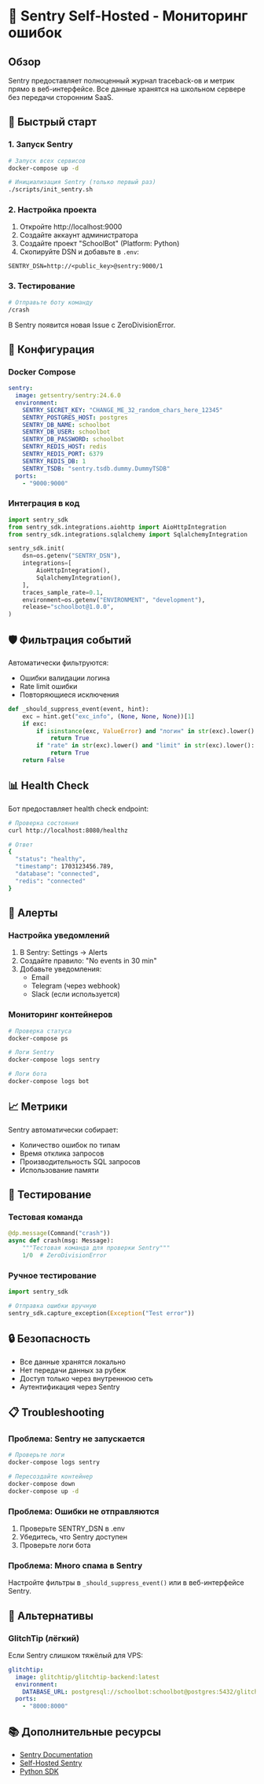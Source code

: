 # 🐛 Sentry Self-Hosted - Мониторинг ошибок

## Обзор

Sentry предоставляет полноценный журнал traceback-ов и метрик прямо в веб-интерфейсе. Все данные хранятся на школьном сервере без передачи сторонним SaaS.

## 🚀 Быстрый старт

### 1. Запуск Sentry

```bash
# Запуск всех сервисов
docker-compose up -d

# Инициализация Sentry (только первый раз)
./scripts/init_sentry.sh
```

### 2. Настройка проекта

1. Откройте http://localhost:9000
2. Создайте аккаунт администратора
3. Создайте проект "SchoolBot" (Platform: Python)
4. Скопируйте DSN и добавьте в `.env`:

```env
SENTRY_DSN=http://<public_key>@sentry:9000/1
```

### 3. Тестирование

```bash
# Отправьте боту команду
/crash
```

В Sentry появится новая Issue с ZeroDivisionError.

## 🔧 Конфигурация

### Docker Compose

```yaml
sentry:
  image: getsentry/sentry:24.6.0
  environment:
    SENTRY_SECRET_KEY: "CHANGE_ME_32_random_chars_here_12345"
    SENTRY_POSTGRES_HOST: postgres
    SENTRY_DB_NAME: schoolbot
    SENTRY_DB_USER: schoolbot
    SENTRY_DB_PASSWORD: schoolbot
    SENTRY_REDIS_HOST: redis
    SENTRY_REDIS_PORT: 6379
    SENTRY_REDIS_DB: 1
    SENTRY_TSDB: "sentry.tsdb.dummy.DummyTSDB"
  ports:
    - "9000:9000"
```

### Интеграция в код

```python
import sentry_sdk
from sentry_sdk.integrations.aiohttp import AioHttpIntegration
from sentry_sdk.integrations.sqlalchemy import SqlalchemyIntegration

sentry_sdk.init(
    dsn=os.getenv("SENTRY_DSN"),
    integrations=[
        AioHttpIntegration(),
        SqlalchemyIntegration(),
    ],
    traces_sample_rate=0.1,
    environment=os.getenv("ENVIRONMENT", "development"),
    release="schoolbot@1.0.0",
)
```

## 🛡️ Фильтрация событий

Автоматически фильтруются:
- Ошибки валидации логина
- Rate limit ошибки
- Повторяющиеся исключения

```python
def _should_suppress_event(event, hint):
    exc = hint.get("exc_info", (None, None, None))[1]
    if exc:
        if isinstance(exc, ValueError) and "логин" in str(exc).lower():
            return True
        if "rate" in str(exc).lower() and "limit" in str(exc).lower():
            return True
    return False
```

## 📊 Health Check

Бот предоставляет health check endpoint:

```bash
# Проверка состояния
curl http://localhost:8080/healthz

# Ответ
{
  "status": "healthy",
  "timestamp": 1703123456.789,
  "database": "connected",
  "redis": "connected"
}
```

## 🔔 Алерты

### Настройка уведомлений

1. В Sentry: Settings → Alerts
2. Создайте правило: "No events in 30 min"
3. Добавьте уведомления:
   - Email
   - Telegram (через webhook)
   - Slack (если используется)

### Мониторинг контейнеров

```bash
# Проверка статуса
docker-compose ps

# Логи Sentry
docker-compose logs sentry

# Логи бота
docker-compose logs bot
```

## 📈 Метрики

Sentry автоматически собирает:
- Количество ошибок по типам
- Время отклика запросов
- Производительность SQL запросов
- Использование памяти

## 🧪 Тестирование

### Тестовая команда

```python
@dp.message(Command("crash"))
async def crash(msg: Message):
    """Тестовая команда для проверки Sentry"""
    1/0  # ZeroDivisionError
```

### Ручное тестирование

```python
import sentry_sdk

# Отправка ошибки вручную
sentry_sdk.capture_exception(Exception("Test error"))
```

## 🔒 Безопасность

- Все данные хранятся локально
- Нет передачи данных за рубеж
- Доступ только через внутреннюю сеть
- Аутентификация через Sentry

## 📋 Troubleshooting

### Проблема: Sentry не запускается

```bash
# Проверьте логи
docker-compose logs sentry

# Пересоздайте контейнер
docker-compose down
docker-compose up -d
```

### Проблема: Ошибки не отправляются

1. Проверьте SENTRY_DSN в .env
2. Убедитесь, что Sentry доступен
3. Проверьте логи бота

### Проблема: Много спама в Sentry

Настройте фильтры в `_should_suppress_event()` или в веб-интерфейсе Sentry.

## 🚀 Альтернативы

### GlitchTip (лёгкий)

Если Sentry слишком тяжёлый для VPS:

```yaml
glitchtip:
  image: glitchtip/glitchtip-backend:latest
  environment:
    DATABASE_URL: postgresql://schoolbot:schoolbot@postgres:5432/glitchtip
  ports:
    - "8000:8000"
```

## 📚 Дополнительные ресурсы

- [Sentry Documentation](https://docs.sentry.io/)
- [Self-Hosted Sentry](https://develop.sentry.dev/self-hosted/)
- [Python SDK](https://docs.sentry.io/platforms/python/)
